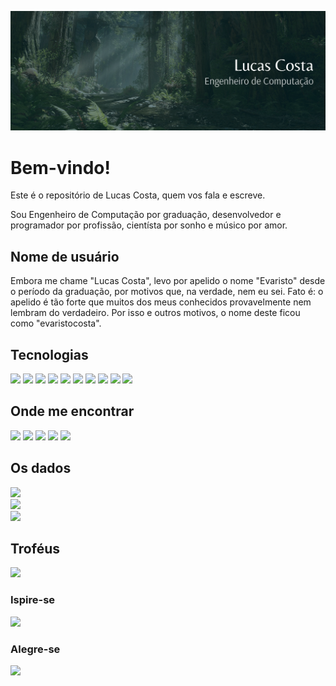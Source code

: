 ![Header](assinatura.png "Header")


# Bem-vindo!

Este é o repositório de Lucas Costa, quem vos fala e escreve.

Sou Engenheiro de Computação por graduação, desenvolvedor e programador por profissão, cientísta por sonho e músico por amor.

## Nome de usuário

Embora me chame "Lucas Costa", levo por apelido o nome "Evaristo" desde o período da graduação, por motivos que, na verdade, nem eu sei. Fato é: o apelido é tão forte que muitos dos meus conhecidos provavelmente nem lembram do verdadeiro. Por isso e outros motivos, o nome deste ficou como "evaristocosta".

## Tecnologias

![](https://img.shields.io/badge/OS-Debian-informational?style=flat&logo=debian&logoColor=white&color=082C32)
![](https://img.shields.io/badge/Editor-VSCode-informational?style=flat&logo=visual-studio-code&logoColor=white&color=082C32)
![](https://img.shields.io/badge/Code-JavaScript-informational?style=flat&logo=javascript&logoColor=white&color=082C32)
![](https://img.shields.io/badge/Code-Flutter-informational?style=flat&logo=flutter&logoColor=white&color=082C32)
![](https://img.shields.io/badge/Code-Python-informational?style=flat&logo=python&logoColor=white&color=082C32)
![](https://img.shields.io/badge/Shell-Bash-informational?style=flat&logo=gnu-bash&logoColor=white&color=082C32)
![](https://img.shields.io/badge/Tools-MongoDB-informational?style=flat&logo=mongodb&logoColor=white&color=082C32)
![](https://img.shields.io/badge/Tools-MySQL-informational?style=flat&logo=mysql&logoColor=white&color=082C32)
![](https://img.shields.io/badge/Cloud-Digital_Ocean-informational?style=flat&logo=digitalocean&logoColor=white&color=082C32)
![](https://img.shields.io/badge/Cloud-AWS-informational?style=flat&logo=amazon-aws&logoColor=white&color=082C32)


## Onde me encontrar

<div>
  <a href="https://www.facebook.com/lucascosta74" target="_blank"><img src="https://img.shields.io/badge/-Facebook-4267B2?style=for-the-badge&logo=facebook&logoColor=white" target="_blank"></a>
  <a href="https://www.instagram.com/lucas.costa74/" target="_blank"><img src="https://img.shields.io/badge/-Instagram-E1306C?style=for-the-badge&logo=instagram&logoColor=white" target="_blank"></a>
  <a href = "mailto:lucascosta74@gmail.com"><img src="https://img.shields.io/badge/Gmail-DB4437?style=for-the-badge&logo=gmail&logoColor=white" target="_blank"></a>
  <a href="https://www.linkedin.com/in/lucas-costa-6ab844117/" target="_blank"><img src="https://img.shields.io/badge/-LinkedIn-0e76a8?style=for-the-badge&logo=linkedin&logoColor=white" target="_blank"></a>
  <a href="https://twitter.com/luccosta74" target="_blank"><img src="https://img.shields.io/badge/-Twitter-1DA1F2?style=for-the-badge&logo=twitter&logoColor=white" target="_blank"></a>
</div>


## Os dados

![](https://github-readme-stats.vercel.app/api?username=evaristocosta&theme=dark&hide_border=true&include_all_commits=true&count_private=true)<br/>
![](https://github-readme-streak-stats.herokuapp.com/?user=evaristocosta&theme=dark&hide_border=true)<br/>
![](https://github-readme-stats.vercel.app/api/top-langs/?username=evaristocosta&theme=dark&hide_border=true&include_all_commits=true&count_private=true&layout=compact)

## Troféus

![](https://github-profile-trophy.vercel.app/?username=evaristocosta&theme=onedark&no-frame=true&no-bg=false&margin-w=4)

### Ispire-se

![](https://quotes-github-readme.vercel.app/api?type=horizontal&theme=dark)

### Alegre-se

<img src="https://random-memer.herokuapp.com/" width="512px"/>
